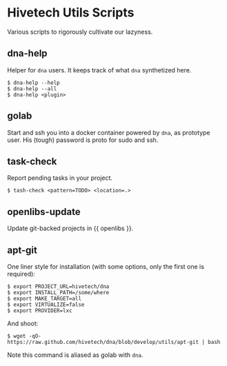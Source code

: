 Hivetech Utils Scripts
========================

Various scripts to rigorously cultivate our lazyness.

dna-help
--------

Helper for `dna` users. It keeps track of what `dna` synthetized here.

```console
$ dna-help --help
$ dna-help --all
$ dna-help <plugin>
```


golab
-----

Start and ssh you into a docker container powered by `dna`, as prototype user.
His (tough) password is proto for sudo and ssh.


task-check
----------

Report pending tasks in your project.

```console
$ tash-check <pattern=TODO> <location=.>
```


openlibs-update
---------------

Update git-backed projects in {{ openlibs }}.


apt-git
-------

One liner style for installation (with some options, only the first one is
required):

```console
$ export PROJECT_URL=hivetech/dna
$ export INSTALL_PATH=/some/where
$ export MAKE_TARGET=all
$ export VIRTUALIZE=false
$ export PROVIDER=lxc
```

And shoot:

```
$ wget -qO- https://raw.github.com/hivetech/dna/blob/develop/utils/apt-git | bash
```

Note this command is aliased as golab with `dna`.
